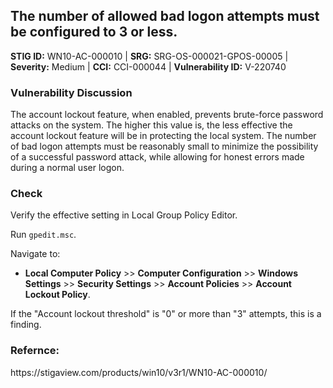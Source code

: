 <h2>The number of allowed bad logon attempts must be configured to 3 or less.</h2>
<p><strong>STIG ID:</strong> WN10-AC-000010  |  <strong>SRG:</strong> SRG-OS-000021-GPOS-00005 |  <strong>Severity:</strong> Medium |  <strong>CCI:</strong> CCI-000044 |  <strong>Vulnerability ID:</strong> V-220740</p>

<h3>Vulnerability Discussion</h3>
<p>The account lockout feature, when enabled, prevents brute-force password attacks on the system. The higher this value is, the less effective the account lockout feature will be in protecting the local system. The number of bad logon attempts must be reasonably small to minimize the possibility of a successful password attack, while allowing for honest errors made during a normal user logon.</p>

<h3>Check</h3>
<p>Verify the effective setting in Local Group Policy Editor.</p>
<p>Run <code>gpedit.msc</code>.</p>

<p>Navigate to:</p>
<ul>
<li><strong>Local Computer Policy</strong> >> <strong>Computer Configuration</strong> >> <strong>Windows Settings</strong> >> <strong>Security Settings</strong> >> <strong>Account Policies</strong> >> <strong>Account Lockout Policy</strong>.</li>
</ul>

<p>If the "Account lockout threshold" is "0" or more than "3" attempts, this is a finding.</p>

<h3>Refernce:</h3>
https://stigaview.com/products/win10/v3r1/WN10-AC-000010/

